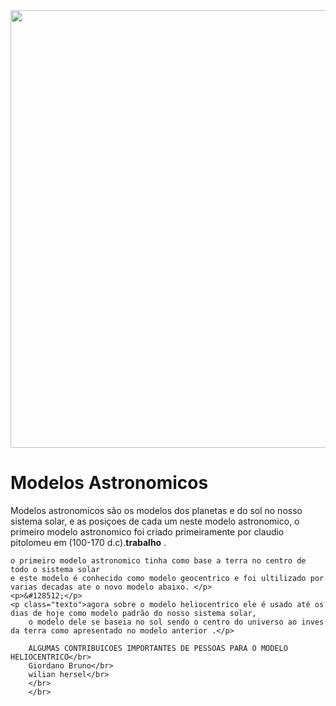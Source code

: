 <!DOCTYPE html>
<html lang="pt-br">
<head> 
    <div align="center">
<img src="" width="700px" />
</div>
    <meta charset="UTF-8">
    <meta name="viewport" content="width=device-width, initial-scale=1.0">
    <link rel="stylesheet" href="style.css">
</head>
<body>
    <h1 id="titulo" >Modelos Astronomicos</h1>
      <!-- este é comentario, no html. Não usa barra//-->
    <p class="texto">Modelos astronomicos são os modelos dos planetas e do sol no nosso
        sistema solar, e as posiçoes de cada um neste modelo astronomico,
        o primeiro modelo astronomico foi criado primeiramente por claudio pitolomeu em (100-170 d.c).<strong><em></em>trabalho</em></strong> .
       
    o primeiro modelo astronomico tinha como base a terra no centro de todo o sistema solar
    e este modelo é conhecido como modelo geocentrico e foi ultilizado por varias decadas ate o novo modelo abaixo. </p>
    <p>&#128512;</p>
    <p class="texto">agora sobre o modelo heliocentrico ele é usado até os dias de hoje como modelo padrão do nosso sistema solar,
        o modelo dele se baseia no sol sendo o centro do universo ao inves da terra como apresentado no modelo anterior .</p>

        ALGUMAS CONTRIBUICOES IMPORTANTES DE PESSOAS PARA O MODELO HELIOCENTRICO</br>
        Giordano Bruno</br>
        wilian hersel</br>
        </br>
        </br>
